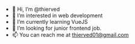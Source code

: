 - 👋 Hi, I’m @thierved
- 👀 I’m interested in web development
- 🌱 I’m currently learning VueJS
- 💞️ I’m looking for junior frontend job.
- 📫 You can reach me at thierved01@gmail.com

<!---
thierved/thierved is a ✨ special ✨ repository because its `README.md` (this file) appears on your GitHub profile.
You can click the Preview link to take a look at your changes.
--->
